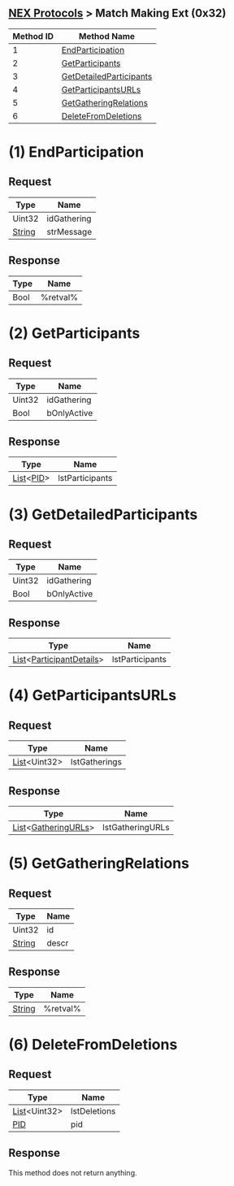 ## [NEX Protocols](NEX-Protocols.md) > Match Making Ext (0x32)

| Method ID | Method Name |
| --- | --- |
| 1 | [EndParticipation](#1-endparticipation) |
| 2 | [GetParticipants](#2-getparticipants) |
| 3 | [GetDetailedParticipants](#3-getdetailedparticipants) |
| 4 | [GetParticipantsURLs](#4-getparticipantsurls) |
| 5 | [GetGatheringRelations](#5-getgatheringrelations) |
| 6 | [DeleteFromDeletions](#6-deletefromdeletions) |

# (1) EndParticipation
## Request
| Type | Name |
| --- | --- |
| Uint32 | idGathering |
| [String] | strMessage |

## Response
| Type | Name |
| --- | --- |
| Bool | %retval% |

# (2) GetParticipants
## Request
| Type | Name |
| --- | --- |
| Uint32 | idGathering |
| Bool | bOnlyActive |

## Response
| Type | Name |
| --- | --- |
| [List]&lt;[PID]&gt; | lstParticipants |

# (3) GetDetailedParticipants
## Request
| Type | Name |
| --- | --- |
| Uint32 | idGathering |
| Bool | bOnlyActive

## Response
| Type | Name |
| --- | --- |
| [List]&lt;[ParticipantDetails]&gt; | lstParticipants |

# (4) GetParticipantsURLs
## Request
| Type | Name |
| --- | --- |
| [List]&lt;Uint32&gt; | lstGatherings |

## Response
| Type | Name |
| --- | --- |
| [List]&lt;[GatheringURLs]&gt; | lstGatheringURLs |

# (5) GetGatheringRelations
## Request
| Type | Name |
| --- | --- |
| Uint32 | id |
| [String] | descr |

## Response
| Type | Name |
| --- | --- |
| [String] | %retval% |

# (6) DeleteFromDeletions
## Request
| Type | Name |
| --- | --- |
| [List]&lt;Uint32&gt; | lstDeletions |
| [PID] | pid |

## Response
This method does not return anything.

[List]: NEX-Common-Types.md#list
[PID]: NEX-Common-Types.md#pid
[String]: NEX-Common-Types.md#string
[Structure]: NEX-Common-Types.md#structure
[ParticipantDetails]: Match-Making-Types.md#participantdetails-structure
[GatheringURLs]: Match-Making-Types.md#gatheringurls-structure
